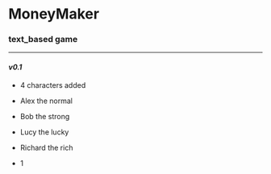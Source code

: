 # MoneyMaker
### text_based game

---
#### ***v0.1***
+ 4 characters added
 + Alex the normal
 + Bob the strong
 + Lucy the lucky
 + Richard the rich

+ 1 
